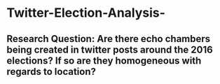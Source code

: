 # Twitter-Election-Analysis-
## Research Question: Are there echo chambers being created in twitter posts around the 2016 elections? If so are they homogeneous with regards to location? 

